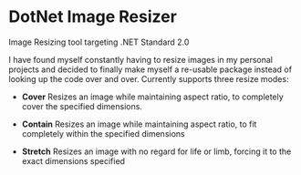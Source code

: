 # DotNet Image Resizer
Image Resizing tool targeting .NET Standard 2.0

I have found myself constantly having to resize images in my personal projects and decided to finally make myself a re-usable package instead of looking up the code over and over. Currently supports three resize modes:
- **Cover**
	Resizes an image while maintaining aspect ratio, to completely cover the specified dimensions.
	
- **Contain**
	Resizes an image while maintaining aspect ratio, to fit completely within the specified dimensions
	
- **Stretch**
	Resizes an image with no regard for life or limb, forcing it to the exact dimensions specified

